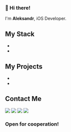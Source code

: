 ### 👋 Hi there!

I'm **Aleksandr**, iOS Developer.

## My Stack
* 
*

## My Projects
* 
*

## Contact Me

<p align="left">
<a href="mailto:alex.muromtsev@gmail.com"><img src="https://img.shields.io/badge/-Gmail-D14836?style=flat&logo=Gmail&logoColor=white"/></a>
<a href="https://wa.me/79263419525?"><img src="https://img.shields.io/badge/-WhatsApp-25D366?style=flat&logo=WhatsApp&logoColor=white"/></a>
<a href="https://t.me/muromtsev_a"><img src="https://img.shields.io/badge/-Telegram-27A7E7?style=flat&logo=Telegram&logoColor=white"/></a>
<a href="https://skobelkin.ru/viber/79263419525"><img src="https://img.shields.io/badge/-Viber-7360F2?style=flat&logo=Viber&logoColor=white"/></a>
</p>


### Open for cooperation!


